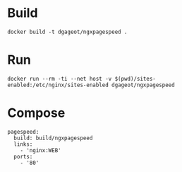 # Build

	docker build -t dgageot/ngxpagespeed .

# Run

	docker run --rm -ti --net host -v $(pwd)/sites-enabled:/etc/nginx/sites-enabled dgageot/ngxpagespeed
	
	
# Compose
	
	pagespeed:
      build: build/ngxpagespeed
      links:
        - 'nginx:WEB'
      ports:
        - '80'
